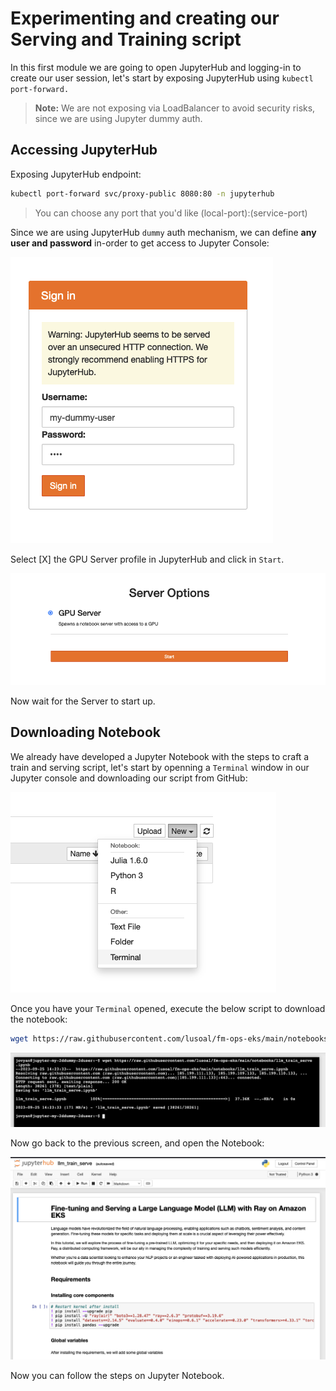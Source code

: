 # Experimenting and creating our Serving and Training script

In this first module we are going to open JupyterHub and logging-in to create our user session, let's start by exposing JupyterHub using `kubectl port-forward.`

> **Note:** We are not exposing via LoadBalancer to avoid security risks, since we are using Jupyter dummy auth.

## Accessing JupyterHub

Exposing JupyterHub endpoint:

```bash
kubectl port-forward svc/proxy-public 8080:80 -n jupyterhub
```

> You can choose any port that you'd like (local-port):(service-port)

Since we are using JupyterHub `dummy` auth mechanism, we can define **any user and password** in-order to get access to Jupyter Console:

![ML Ops Arch Diagram](../static/jupyter-login.png)

Select [X] the GPU Server profile in JupyterHub and click in `Start`.

![ML Ops Arch Diagram](../static/server-start.png)

Now wait for the Server to start up.

## Downloading Notebook

We already have developed a Jupyter Notebook with the steps to craft a train and serving script, let's start by openning a `Terminal` window in our Jupyter console and downloading our script from GitHub:

![ML Ops Arch Diagram](../static/terminal-open.png)

Once you have your `Terminal` opened, execute the below script to download the notebook:

<!-- TBD: Change here to URL from aws-samples -->
```bash
wget https://raw.githubusercontent.com/lusoal/fm-ops-eks/main/notebooks/llm_train_serve.ipynb
```

![ML Ops Arch Diagram](../static/terminal-download.png)

Now go back to the previous screen, and open the Notebook:

![ML Ops Arch Diagram](../static/notebook1.png)

Now you can follow the steps on Jupyter Notebook.



